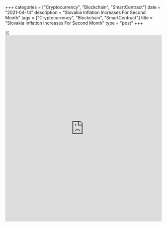 +++
categories = ["Cryptocurrency", "Blockchain", "SmartContract"]
date = "2021-04-14"
description = "Slovakia Inflation Increases For Second Month"
tags = ["Cryptocurrency", "Blockchain", "SmartContract"]
title = "Slovakia Inflation Increases For Second Month"
type = "post"
+++

{{<iframe id="large-banner" src="https://www.bounty.group/#slide=21.0" width="100%" height="600" scrolling="no" style="border: 0px solid rgb(216, 221, 230); border-radius: 3px;">}}

Slovakia's consumer price inflation increased for the second month in a
row in March, figures from the Statistical Office of the Slovak Republic
showed on Wednesday.

The consumer price index rose 1.4 percent year-on-year in March,
following a 0.9 percent increase in February. This was in line with
economists expectation.

Prices for alcoholic beverages and tobacco accelerated 8.1 percent
annually in March. Communication cost surged 6.6 percent and prices for
transport rose 5.2 percent.

Education cost grew 3.5 percent and those of restaurant and hotel gained
2.9 percent.

On a month-on-month basis, consumer prices rose 0.5 percent in March,
following a 0.3 percent increase in the previous month.

Core inflation rose to 1.6 percent in March from 1.3 percent in the
preceding month.

On a monthly basis, core CPI rose 0.2 percent in March, after a 0.3
percent increase in the prior month.

For comments and feedback [contact](https://www.playgroundfx.com/contact/): editorial@rtt[news](https://www.letsplayfx.com/blog/forex-news-website/).com

[Economic News][1]

 **What parts of the world are seeing the best (and worst) economic
performances lately? Click[here][2] to check out our [Econ Scorecard][2]
and find out! See up-to-the-moment [ranking](https://www.playgroundfx.com/blog/crypto-exchange-ranking/)s for the best and worst
performers in [GDP][3], [unemployment rate][4], [inflation][5] and much
more.**

   1. www.rtt[news](https://www.letsplayfx.com/blog/forex-news-website/).com/Content/EconomicNews.aspx
   2. www.rtt[news](https://www.letsplayfx.com/blog/forex-news-website/).com/economic-scorecard/world-rank/retail-sales/highest-performance.aspx
   3. www.rtt[news](https://www.letsplayfx.com/blog/forex-news-website/).com/economic-scorecard/world-rank/GDP/highest-performance.aspx
   4. www.rtt[news](https://www.letsplayfx.com/blog/forex-news-website/).com/economic-scorecard/world-rank/unemployment-rate/lowest-performance.aspx
   5. www.rtt[news](https://www.letsplayfx.com/blog/forex-news-website/).com/economic-scorecard/world-rank/CPI/highest-performance.aspx